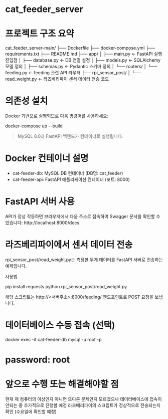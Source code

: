 # cat_feeder_server
# 프로젝트 구조 요약

cat_feeder_server-main/
├── Dockerfile
├── docker-compose.yml
├── requirements.txt
├── README.md
├── app/
│   ├── main.py              ← FastAPI 실행 진입점
│   ├── database.py          ← DB 연결 설정
│   ├── models.py            ← SQLAlchemy 모델 정의
│   ├── schemas.py           ← Pydantic 스키마 정의
│   └── routers/
│       └── feeding.py       ← feeding 관련 API 라우터
├── rpi_sensor_post/
│   └── read_weight.py       ← 라즈베리파이 센서 데이터 전송 코드

# 의존성 설치

Docker 기반으로 실행되므로 다음 명령어를 사용하세요:

docker-compose up --build

> MySQL 8.0과 FastAPI 백엔드가 컨테이너로 실행됩니다.

# Docker 컨테이너 설명

- cat-feeder-db: MySQL DB 컨테이너 (DB명: cat_feeder)
- cat-feeder-api: FastAPI 애플리케이션 컨테이너 (포트: 8000)

# FastAPI 서버 사용

API가 정상 작동하면 브라우저에서 다음 주소로 접속하여 Swagger 문서를 확인할 수 있습니다:
http://localhost:8000/docs

# 라즈베리파이에서 센서 데이터 전송

rpi_sensor_post/read_weight.py는 측정한 무게 데이터를 FastAPI 서버로 전송하는 예제입니다.

사용법

pip install requests
python rpi_sensor_post/read_weight.py

해당 스크립트는 http://<서버주소>:8000/feeding/ 엔드포인트로 POST 요청을 보냅니다.

# 데이터베이스 수동 접속 (선택)

docker exec -it cat-feeder-db mysql -u root -p
# password: root

# 앞으로 수행 또는 해결해야할 점

현재 제 컴퓨터의 이상인지 아니면 또다른 문제인지 모르겠으나 데이터베이스에 접속이 안되는 중 추가적으로 진행할 예정
라즈베리파이의 스크립트가 정상적으로 전송되는지 확인 (수요일에 확인할 예정)
